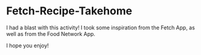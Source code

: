 # Fetch-Recipe-Takehome

I had a blast with this activity! I took some inspiration from the Fetch App, as well as from the Food Network App. 

I hope you enjoy!
